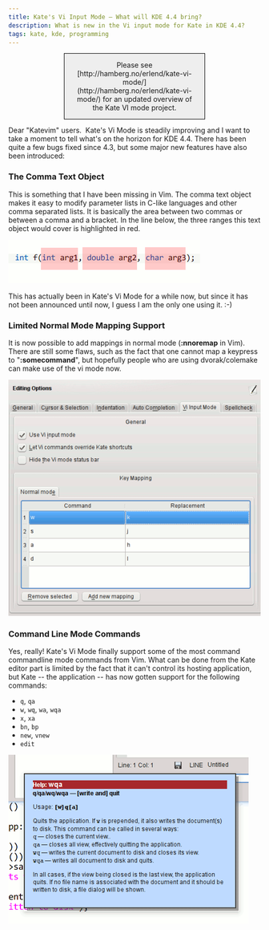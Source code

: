 ```yaml
---
title: Kate's Vi Input Mode – What will KDE 4.4 bring?
description: What is new in the Vi input mode for Kate in KDE 4.4?
tags: kate, kde, programming
---
```


<div style="border: 1px solid black; margin: 0pt auto -1px; padding: 1em; background-color: #eeeeee; width: 50%; text-align: center;">Please see [http://hamberg.no/erlend/kate-vi-mode/](http://hamberg.no/erlend/kate-vi-mode/) for an updated overview of the Kate VI mode project.</div>

Dear "Katevim" users.  Kate's Vi Mode is steadily improving and I want to take a
moment to tell what's on the horizon for KDE 4.4. There has been quite a few
bugs fixed since 4.3, but some major new features have also been introduced:

### The Comma Text Object

This is something that I have been missing in Vim. The comma text object makes it easy to modify parameter lists in C-like languages and other comma separated lists. It is basically the area between two commas or between a comma and a bracket. In the line below, the three ranges this text object would cover is highlighted in red.

![Comma text object ranges. If the cursor is over, say, "arg2", pressing `ci,`  ("change inner comma") would delete "double arg2" and place the cursor between the two commas in insert mode. A very convenient way to change a function's parameter](/images/comma_to.png)

This has actually been in Kate's Vi Mode for a while now, but since it has not been announced until now, I guess I am the only one using it. :-)

### Limited Normal Mode Mapping Support

It is now possible to add mappings in normal mode (**:nnoremap** in Vim). There
are still some flaws, such as the fact that one cannot map a keypress to
"**:somecommand<enter>**", but hopefully people who are using
dvorak/colemake can make use of the vi mode now.

![It is now possible to map keypresses in normal mode](/images/mapping.png)

### Command Line Mode Commands

Yes, really! Kate's Vi Mode finally support some of the most command commandline
mode commands from Vim. What can be done from the Kate editor part is limited by
the fact that it can't control its hosting application, but Kate -- the
application -- has now gotten support for the following commands:

- `q`, `qa` 
-  `w`, `wq`, `wa`, `wqa` 
- `x`, `xa` 
- `bn`, `bp` 
- `new`, `vnew` 
- `edit`

![Kate showing help text for a command line mode command](/images/wqa_help.png)

